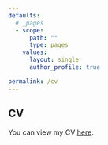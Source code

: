```yaml
---
defaults:
  # _pages
  - scope:
      path: ""
      type: pages
    values:
      layout: single
      author_profile: true

permalink: /cv
---
```


<h2>CV</h2>

You can view my CV [here](cv.pdf).